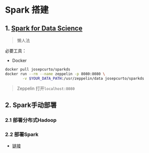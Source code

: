# Spark 搭建

<a name="BsphB"></a>
## 1. [Spark for Data Science](https://github.com/josepcurto/spark4ds)
> 懒人法

必要工具：

- Docker
```bash
docker pull josepcurto/sparkds
docker run --rm --name zeppelin -p 8080:8080 \
		-v $YOUR_DATA_PATH:/usr/zeppelin/data josepcurto/sparkds
```
> Zeppelin 打开`localhost:8080`


<a name="qoAWv"></a>
## 2. Spark手动部署
<a name="osKSu"></a>
### 2.1 部署分布式Hadoop

<a name="RdYP7"></a>
### 2.2 部署Spark

- [链接](http://dblab.xmu.edu.cn/blog/1689-2/)



